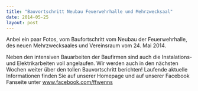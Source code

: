 ```yaml
---
title: "Bauvortschritt Neubau Feuerwehrhalle und Mehrzwecksaal"
date: 2014-05-25
layout: post
---
```


Anbei ein paar Fotos, vom Baufortschritt vom Neubau der Feuerwehrhalle, des neuen Mehrzwecksaales und Vereinsraum vom 24. Mai 2014.

Neben den intensiven Bauarbeiten der Baufirmen sind auch die Instalations- und Elektrikarbeiten voll angelaufen. Wir werden auch in den nächsten Wochen weiter über den tollen Bauvortschritt berichten! Laufende aktuelle Informationen finden Sie auf unserer Homepage und auf unserer Facebook Fanseite unter www.facebook.com/ffwenns